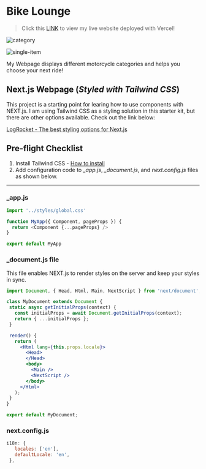 # Bike Lounge 

>Click this [LINK](https://next-js-starter-kit-topaz.vercel.app/) to view my live website deployed with Vercel!

![category](https://user-images.githubusercontent.com/77114985/208198673-a73ee960-94be-4849-b126-a462915fb3ab.png)

![single-item](https://user-images.githubusercontent.com/77114985/208198686-21395af8-8f72-4268-99cf-c0a8cf7d19f9.png)

My Webpage displays different motorcycle categories and helps you choose your next ride!

## Next.js Webpage (*Styled with Tailwind CSS*)

This project is a starting point for learing how to use components with NEXT.js. I am using Tailwind CSS as a styling solution in this starter kit, but there are other options available. Check out the link below:

[LogRocket - The best styling options for Next.js](https://blog.logrocket.com/best-styling-options-nextjs/)

## Pre-flight Checklist
1. Install Tailwind CSS - [How to install](https://tailwindcss.com/docs/installation)
2. Add configuration code to *_app.js*, *_document.js*, and *next.config.js* files as shown below.
----
### _app.js
```javascript
import '../styles/global.css'

function MyApp({ Component, pageProps }) {
  return <Component {...pageProps} />
}

export default MyApp
```

 ### _document.js file
This file enables NEXT.js to render styles on the server and keep your styles in sync.

 ```jsx
import Document, { Head, Html, Main, NextScript } from 'next/document';

class MyDocument extends Document {
  static async getInitialProps(context) {
    const initialProps = await Document.getInitialProps(context);
    return { ...initialProps };
  }

  render() {
    return (
      <Html lang={this.props.locale}>
        <Head>
        </Head>
        <body>
          <Main />
          <NextScript />
        </body>
      </Html>
    );
  }
}

export default MyDocument;

 ```

 ### next.config.js
 ```javascript
i18n: {
    locales: ['en'],
    defaultLocale: 'en',
  },
 ```
